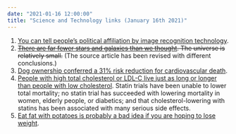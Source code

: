 ```yaml
---
date: "2021-01-16 12:00:00"
title: "Science and Technology links (January 16th 2021)"
---
```




1. [You can tell people&rsquo;s political affiliation by image recognition technology](https://www.nature.com/articles/s41598-020-79310-1).
1. <strike>[There are far fewer stars and galaxies than we thought](https://hubblesite.org/contents/news-releases/2021/news-2021-01). The universe is relatively small.</strike> (The source article has been revised with different conclusions.)
1. [Dog ownership conferred a 31% risk reduction for cardiovascular death](https://www.ahajournals.org/doi/10.1161/CIRCOUTCOMES.119.005554).
1. [People with high total cholesterol or LDL-C live just as long or longer than people with low cholesterol](https://pubmed.ncbi.nlm.nih.gov/33416003/). Statin trials have been unable to lower total mortality; no statin trial has succeeded with lowering mortality in women, elderly people, or diabetics; and that cholesterol-lowering with statins has been associated with many serious side effects.
1. [Eat fat with potatoes is probably a bad idea if you are hoping to lose weight](https://academic.oup.com/jcem/article/95/7/3385/2596526).


